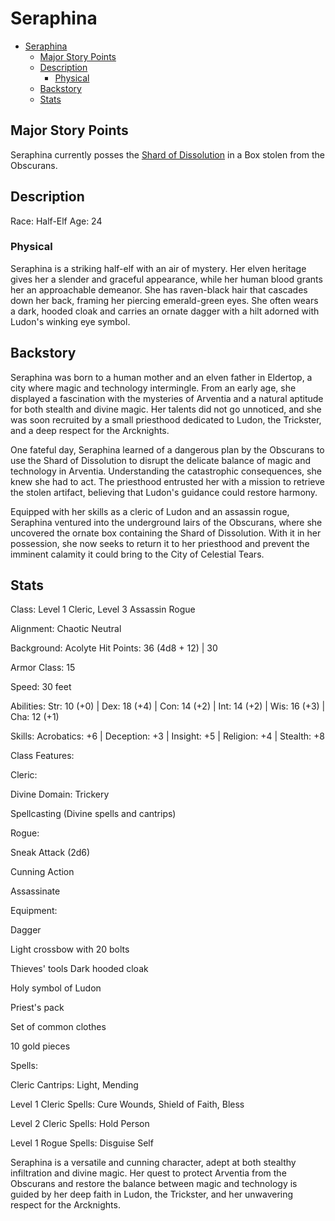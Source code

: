 # Seraphina

- [Seraphina](#seraphina)
  - [Major Story Points](#major-story-points)
  - [Description](#description)
    - [Physical](#physical)
  - [Backstory](#backstory)
  - [Stats](#stats)


## Major Story Points

Seraphina currently posses the [Shard of Dissolution]() in a Box stolen from the Obscurans. 


## Description

Race: Half-Elf
Age: 24

### Physical 
Seraphina is a striking half-elf with an air of mystery. Her elven heritage gives her a slender and graceful appearance, while her human blood grants her an approachable demeanor. She has raven-black hair that cascades down her back, framing her piercing emerald-green eyes. She often wears a dark, hooded cloak and carries an ornate dagger with a hilt adorned with Ludon's winking eye symbol.

## Backstory
Seraphina was born to a human mother and an elven father in Eldertop, a city where magic and technology intermingle. From an early age, she displayed a fascination with the mysteries of Arventia and a natural aptitude for both stealth and divine magic. Her talents did not go unnoticed, and she was soon recruited by a small priesthood dedicated to Ludon, the Trickster, and a deep respect for the Arcknights.

One fateful day, Seraphina learned of a dangerous plan by the Obscurans to use the Shard of Dissolution to disrupt the delicate balance of magic and technology in Arventia. Understanding the catastrophic consequences, she knew she had to act. The priesthood entrusted her with a mission to retrieve the stolen artifact, believing that Ludon's guidance could restore harmony.

Equipped with her skills as a cleric of Ludon and an assassin rogue, Seraphina ventured into the underground lairs of the Obscurans, where she uncovered the ornate box containing the Shard of Dissolution. With it in her possession, she now seeks to return it to her priesthood and prevent the imminent calamity it could bring to the City of Celestial Tears.

## Stats

Class: Level 1 Cleric, Level 3 Assassin Rogue

Alignment: Chaotic Neutral

Background: Acolyte
Hit Points: 36 (4d8 + 12) | 30

Armor Class: 15

Speed: 30 feet

Abilities: Str: 10 (+0) | Dex: 18 (+4) | Con: 14 (+2) | Int: 14 (+2) | Wis: 16 (+3) | Cha: 12 (+1)

Skills: Acrobatics: +6 | Deception: +3 | Insight: +5 | Religion: +4 | Stealth: +8


Class Features:

Cleric:

Divine Domain: Trickery

Spellcasting (Divine spells and cantrips)


Rogue:

Sneak Attack (2d6)

Cunning Action

Assassinate

Equipment:

Dagger

Light crossbow with 20 bolts

Thieves' tools
Dark hooded cloak

Holy symbol of Ludon

Priest's pack

Set of common clothes

10 gold pieces

Spells:

Cleric Cantrips: Light, Mending

Level 1 Cleric Spells: Cure Wounds, Shield of Faith, Bless

Level 2 Cleric Spells: Hold Person

Level 1 Rogue Spells: Disguise Self

Seraphina is a versatile and cunning character, adept at both stealthy infiltration and divine magic. Her quest to protect Arventia from the Obscurans and restore the balance between magic and technology is guided by her deep faith in Ludon, the Trickster, and her unwavering respect for the Arcknights.